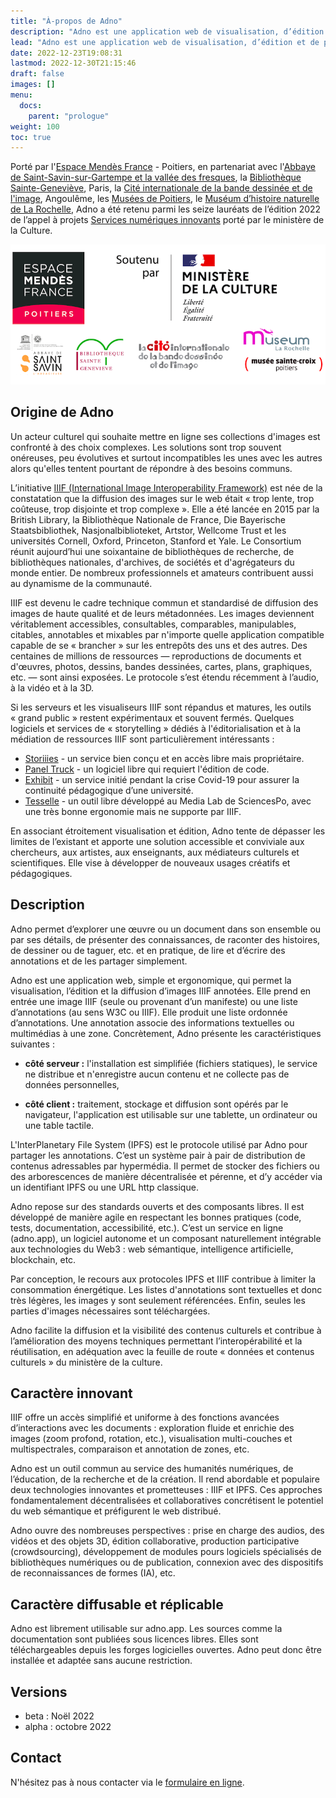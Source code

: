 ```yaml
---
title: "À-propos de Adno"
description: "Adno est une application web de visualisation, d’édition et de partage pair-à-pair de récits et de parcours sur des images statiques et des images IIIF. Elle intéresse les fonds patrimoniaux, les bibliothèques, la recherche scientifique, les humanités numériques et la médiation culturelle et scientifique."
lead: "Adno est une application web de visualisation, d’édition et de partage pair-à-pair de récits et de parcours sur des images statiques et des images IIIF. Elle intéresse les fonds patrimoniaux, les bibliothèques, la recherche scientifique, les humanités numériques et la médiation culturelle et scientifique."
date: 2022-12-23T19:08:31
lastmod: 2022-12-30T21:15:46  
draft: false
images: []
menu:
  docs:
    parent: "prologue"
weight: 100
toc: true
---
```


Porté par l'[Espace Mendès France](https://emf.fr) - Poitiers, en partenariat avec l'[Abbaye de Saint-Savin-sur-Gartempe et la vallée des fresques](https://www.abbaye-saint-savin.fr/), la [Bibliothèque Sainte-Geneviève](https://www.bsg.univ-paris3.fr/iguana/www.main.cls), Paris, la [Cité internationale de la bande dessinée et de l'image](http://www.citebd.org/), Angoulême, les [Musées de Poitiers](https://www.poitiers.fr/c__231_977__accueil_musee_sainte_croix.html), le [Muséum d’histoire naturelle de La Rochelle](https://museum.larochelle.fr/), Adno  a été retenu parmi les seize lauréats de l’édition 2022 de l’appel à projets [Services numériques innovants](https://www.culture.gouv.fr/Presse/Communiques-de-presse/Resultats-de-l-appel-a-projets-Services-numeriques-innovants-2022) porté par le ministère de la Culture.

![Logos](bloc-logos.png)

## Origine de Adno

Un acteur culturel qui souhaite mettre en ligne ses collections d'images est confronté à des choix complexes. Les solutions sont trop souvent onéreuses, peu évolutives et surtout incompatibles les unes avec les autres alors qu'elles tentent pourtant de répondre à des besoins communs.

L’initiative [IIIF (International Image Interoperability Framework)](https://iiif.io) est née de la constatation que la diffusion des images sur le web était « trop lente, trop coûteuse, trop disjointe et trop complexe ». Elle a été lancée en 2015 par la British Library, la Bibliothèque Nationale de France, Die Bayerische Staatsbibliothek, Nasjonalbiblioteket, Artstor, Wellcome Trust et les universités Cornell, Oxford, Princeton, Stanford et Yale. Le Consortium réunit aujourd’hui une soixantaine de bibliothèques de recherche, de bibliothèques nationales, d'archives, de sociétés et d'agrégateurs du monde entier. De nombreux professionnels et amateurs contribuent aussi au dynamisme de la communauté.

IIIF est devenu le cadre technique commun et standardisé de diffusion des images de haute qualité et de leurs métadonnées. Les images deviennent véritablement accessibles, consultables, comparables, manipulables, citables, annotables et mixables par n'importe quelle application compatible capable de se « brancher » sur les entrepôts des uns et des autres. Des centaines de millions de ressources — reproductions de documents et d'œuvres, photos, dessins, bandes dessinées, cartes, plans, graphiques,  etc. — sont ainsi exposées.  Le protocole s’est étendu récemment à l’audio, à la vidéo et à la 3D.

Si les serveurs et les visualiseurs IIIF sont répandus et matures, les outils « grand public » restent expérimentaux et souvent fermés. Quelques logiciels et services de « storytelling » dédiés à l'éditorialisation et à la médiation de ressources IIIF sont particulièrement intéressants :  

- [Storiiies](https://storiiies.cogapp.com/) - un service bien conçu et en accès libre mais propriétaire.
- [Panel Truck](https://cartinal.leventhalmap.org/documentation/panel-truck.html) - un logiciel libre qui requiert l'édition de code.
- [Exhibit](https://www.exhibit.so/) - un service initié pendant la crise Covid-19 pour assurer la continuité pédagogique d’une université.
- [Tesselle](https://medialab.sciencespo.fr/outils/tesselle/) - un outil libre développé au Media Lab de SciencesPo,  avec une très bonne ergonomie mais ne supporte par IIIF.

En associant étroitement visualisation et édition, Adno tente de dépasser les limites de l’existant et apporte une solution accessible et conviviale aux chercheurs, aux artistes, aux enseignants, aux médiateurs culturels et scientifiques. Elle vise à développer de nouveaux usages créatifs et pédagogiques.

## Description

Adno permet d’explorer une œuvre ou un document dans son ensemble ou par ses détails, de présenter des connaissances, de raconter des histoires, de dessiner ou de taguer, etc. et en pratique, de lire et d’écrire des annotations et de les partager simplement.  

Adno est une application web, simple et ergonomique, qui permet la visualisation, l’édition et la diffusion d’images IIIF annotées. Elle prend en entrée une image IIIF (seule ou provenant d’un manifeste) ou une liste d’annotations (au sens W3C ou IIIF). Elle produit une liste ordonnée d’annotations. Une annotation associe des informations textuelles ou multimédias à une zone.  Concrètement, Adno présente les caractéristiques suivantes :

- __côté serveur :__ l'installation est simplifiée (fichiers statiques), le service ne distribue et n'enregistre aucun contenu et ne collecte pas de données personnelles,

- __côté client :__ traitement, stockage et diffusion sont opérés par le navigateur, l'application est utilisable sur une tablette, un ordinateur ou une table tactile.

L'InterPlanetary File System (IPFS) est le protocole utilisé par Adno pour partager les annotations. C’est un système pair à pair de distribution de contenus adressables par hypermédia. Il permet de stocker des fichiers ou des arborescences de manière décentralisée et pérenne, et d’y accéder via un identifiant IPFS ou une URL http classique.

Adno repose sur des standards ouverts et des composants libres. Il est développé de manière agile en respectant les bonnes pratiques (code, tests, documentation, accessibilité, etc.).  C’est un service en ligne (adno.app), un logiciel autonome et un composant naturellement intégrable aux technologies du Web3 : web sémantique, intelligence artificielle, blockchain, etc.

Par conception, le recours aux protocoles IPFS et IIIF contribue à limiter la consommation énergétique. Les  listes d'annotations sont textuelles et donc très légères, les images y sont seulement référencées. Enfin, seules les parties d'images nécessaires sont téléchargées.

Adno facilite la diffusion et la visibilité des contenus culturels et contribue à l’amélioration des moyens techniques permettant l’interopérabilité et la réutilisation, en adéquation avec la feuille de route « données et contenus culturels » du ministère de la culture.

## Caractère innovant

IIIF offre un accès simplifié et uniforme à des fonctions avancées d’interactions avec les documents : exploration fluide et enrichie des images (zoom profond, rotation, etc.), visualisation multi-couches et multispectrales, comparaison et annotation de zones, etc.

Adno est un outil commun au service des humanités numériques, de l’éducation, de la recherche et de la création. Il rend abordable et populaire deux technologies innovantes et prometteuses : IIIF et IPFS. Ces approches fondamentalement décentralisées et collaboratives concrétisent le potentiel du web sémantique et préfigurent le web distribué.   

Adno ouvre des nombreuses perspectives : prise en charge des audios, des vidéos et des objets 3D, édition collaborative, production participative (crowdsourcing), développement de modules pours logiciels spécialisés de bibliothèques numériques ou de publication, connexion avec des dispositifs de reconnaissances de formes (IA), etc.

## Caractère diffusable et réplicable

Adno est librement utilisable sur adno.app. Les sources comme la documentation sont publiées sous licences libres. Elles sont téléchargeables depuis les forges logicielles ouvertes. Adno peut donc être installée et adaptée sans aucune restriction.

## Versions

- beta : Noël 2022
- alpha : octobre 2022

## Contact

N'hésitez pas à nous contacter via le [formulaire en ligne](https://adno.app/contact/).
